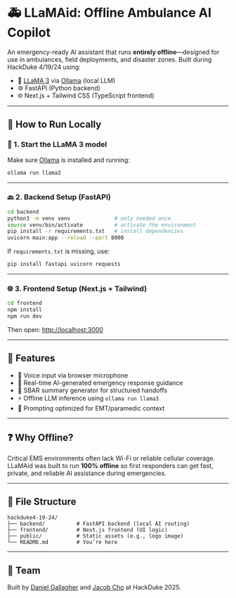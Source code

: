 # 🚑 LLaMAid: Offline Ambulance AI Copilot

An emergency-ready AI assistant that runs **entirely offline**—designed for use in ambulances, field deployments, and disaster zones. Built during HackDuke 4/19/24 using:

- 🧠 [LLaMA 3](https://ollama.com/library/llama3) via [Ollama](https://ollama.com/) (local LLM)
- ⚙️ FastAPI (Python backend)
- 🌐 Next.js + Tailwind CSS (TypeScript frontend)

---

## 🔧 How to Run Locally

### 🧠 1. Start the LLaMA 3 model

Make sure [Ollama](https://ollama.com/) is installed and running:

```bash
ollama run llama3
```

---

### 🔙 2. Backend Setup (FastAPI)

```bash
cd backend
python3 -m venv venv              # only needed once
source venv/bin/activate          # activate the environment
pip install -r requirements.txt   # install dependencies
uvicorn main:app --reload --port 8000
```

If `requirements.txt` is missing, use:

```bash
pip install fastapi uvicorn requests
```

---

### 🌐 3. Frontend Setup (Next.js + Tailwind)

```bash
cd frontend
npm install
npm run dev
```

Then open: [http://localhost:3000](http://localhost:3000)

---

## 🧪 Features

- 🎤 Voice input via browser microphone
- 💬 Real-time AI-generated emergency response guidance
- 📝 SBAR summary generator for structured handoffs
- ⚡ Offline LLM inference using `ollama run llama3`
- 🧠 Prompting optimized for EMT/paramedic context

---

## ❓ Why Offline?

Critical EMS environments often lack Wi-Fi or reliable cellular coverage. LLaMAid was built to run **100% offline** so first responders can get fast, private, and reliable AI assistance during emergencies.

---

## 📁 File Structure

```
hackduke4-19-24/
├── backend/          # FastAPI backend (local AI routing)
├── frontend/         # Next.js frontend (UI logic)
├── public/           # Static assets (e.g., logo image)
└── README.md         # You’re here
```

---

## 🤝 Team

Built by [Daniel Gallagher](https://github.com/dgalla24) and [Jacob Cho](https://github.com/jacobc1327) at HackDuke 2025.
